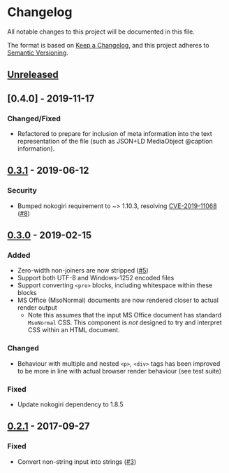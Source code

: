 # Changelog
All notable changes to this project will be documented in this file.

The format is based on [Keep a Changelog](https://keepachangelog.com/en/1.0.0/),
and this project adheres to [Semantic Versioning](https://semver.org/spec/v2.0.0.html).

## [Unreleased]

## [0.4.0] - 2019-11-17
### Changed/Fixed
- Refactored to prepare for inclusion of meta information into the text representation of the file (such as JSON+LD MediaObject @caption information).

## [0.3.1] - 2019-06-12
### Security
- Bumped nokogiri requirement to ~> 1.10.3, resolving [CVE-2019-11068](https://nvd.nist.gov/vuln/detail/CVE-2019-11068)
  ([#8](https://github.com/soundasleep/html2text_ruby/issues/8))

## [0.3.0] - 2019-02-15
### Added
- Zero-width non-joiners are now stripped ([#5](https://github.com/soundasleep/html2text_ruby/pull/5))
- Support both UTF-8 and Windows-1252 encoded files
- Support converting `<pre>` blocks, including whitespace within these blocks
- MS Office (MsoNormal) documents are now rendered closer to actual render output
  - Note this assumes that the input MS Office document has standard `MsoNormal` CSS.
    This component is _not_ designed to try and interpret CSS within an HTML document.

### Changed
- Behaviour with multiple and nested `<p>`, `<div>` tags has been improved to be more in line with
  actual browser render behaviour (see test suite)

### Fixed
- Update nokogiri dependency to 1.8.5

## [0.2.1] - 2017-09-27
### Fixed
- Convert non-string input into strings ([#3](https://github.com/soundasleep/html2text_ruby/pull/3))

[Unreleased]: https://github.com/soundasleep/html2text_ruby/compare/0.3.1...HEAD
[0.3.1]: https://github.com/soundasleep/html2text_ruby/compare/0.3.0...0.3.1
[0.3.0]: https://github.com/soundasleep/html2text_ruby/compare/0.2.1...0.3.0
[0.2.1]: https://github.com/soundasleep/html2text_ruby/compare/0.2.1...0.2.1
